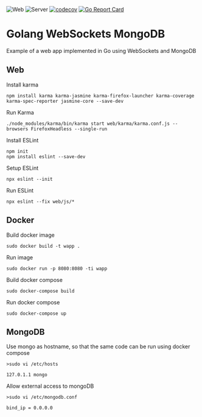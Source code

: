 ![Web](https://github.com/alvalea/wapp/workflows/Web/badge.svg)
![Server](https://github.com/alvalea/wapp/workflows/Server/badge.svg)
[![codecov](https://codecov.io/gh/alvalea/wapp/branch/master/graph/badge.svg)](https://codecov.io/gh/alvalea/wapp)
[![Go Report Card](https://goreportcard.com/badge/github.com/alvalea/wapp)](https://goreportcard.com/report/github.com/alvalea/wapp)

# Golang WebSockets MongoDB #

Example of a web app implemented in Go using WebSockets and MongoDB

## Web ##

Install karma
```
npm install karma karma-jasmine karma-firefox-launcher karma-coverage karma-spec-reporter jasmine-core --save-dev
```

Run Karma
```
./node_modules/karma/bin/karma start web/karma/karma.conf.js --browsers FirefoxHeadless --single-run
```

Install ESLint
```
npm init
npm install eslint --save-dev
```

Setup ESLint
```
npx eslint --init
```

Run ESLint
```
npx eslint --fix web/js/*
```

## Docker ##

Build docker image

```
sudo docker build -t wapp .
```

Run image

```
sudo docker run -p 8080:8080 -ti wapp
```

Build docker compose

```
sudo docker-compose build
```

Run docker compose

```
sudo docker-compose up
```

## MongoDB ##

Use mongo as hostname, so that the same code can be run using docker compose

```
>sudo vi /etc/hosts

127.0.1.1 mongo
```

Allow external access to mongoDB

```
>sudo vi /etc/mongodb.conf

bind_ip = 0.0.0.0
```
